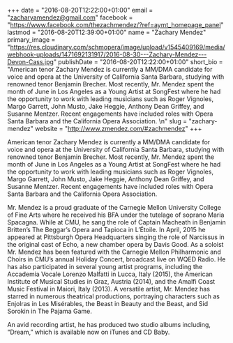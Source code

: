 +++
date = "2016-08-20T12:22:00+01:00"
email = "zacharyamendez@gmail.com"
facebook = "https://www.facebook.com/thezachmendez/?ref=aymt_homepage_panel"
lastmod = "2016-08-20T12:39:00+01:00"
name = "Zachary Mendez"
primary_image = "https://res.cloudinary.com/schmopera/image/upload/v1545409169/media/webhook-uploads/1471692131917/2016-08-30---Zachary-Mendez---Devon-Cass.jpg"
publishDate = "2016-08-20T12:22:00+01:00"
short_bio = "American tenor Zachary Mendez is currently a MM/DMA candidate for voice and opera at the University of California Santa Barbara, studying with renowned tenor Benjamin Brecher. Most recently, Mr. Mendez spent the month of June in Los Angeles as a Young Artist at SongFest where he had the opportunity to work with leading musicians such as Roger Vignoles, Margo Garrett, John Musto, Jake Heggie, Anthony Dean Griffey, and Susanne Mentzer. Recent engagements have included roles with Opera Santa Barbara and the California Opera Association. \n"
slug = "zachary-mendez"
website = "http://www.zmendez.com/#zachmendez"
+++

American tenor Zachary Mendez is currently a MM/DMA candidate for voice and opera at the University of California Santa Barbara, studying with renowned tenor Benjamin Brecher. Most recently, Mr. Mendez spent the month of June in Los Angeles as a Young Artist at SongFest where he had the opportunity to work with leading musicians such as Roger Vignoles, Margo Garrett, John Musto, Jake Heggie, Anthony Dean Griffey, and Susanne Mentzer. Recent engagements have included roles with Opera Santa Barbara and the California Opera Association. 

Mr. Mendez is a proud graduate of the Carnegie Mellon University College of Fine Arts where he received his BFA under the tutelage of soprano Maria Spacagna. While at CMU, he sang the role of Captain Macheath in Benjamin Britten’s The Beggar’s Opera and Tapioca in L’Étoile. In April, 2015 he appeared at Pittsburgh Opera Headquarters singing the role of Narcissus in the original cast of Echo, a new chamber opera by Davis Good. As a soloist Mr. Mendez has been featured with the Carnegie Mellon Philharmonic and Choirs in CMU’s annual Holiday Concert, broadcast live on WQED Radio. He has also participated in several young artist programs, including the Accademia Vocale Lorenzo Malfatti in Lucca, Italy (2015), the American Institute of Musical Studies in Graz, Austria (2014), and the Amalfi Coast Music Festival in Maiori, Italy (2013). A versatile artist, Mr. Mendez has starred in numerous theatrical productions, portraying characters such as Enjolras in Les Misérables, the Beast in Beauty and the Beast, and Sid Sorokin in The Pajama Game. 

An avid recording artist, he has produced two studio albums including, “Dream,” which is available now on iTunes and CD Baby. 

